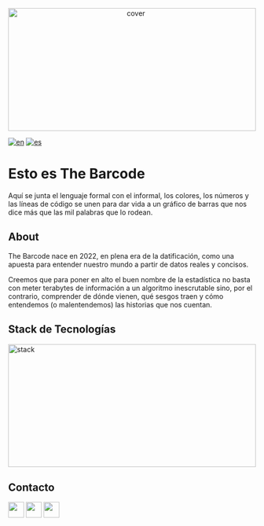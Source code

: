 <div align="center">
<img width="100%" height = "250px" src="https://www.thebarcode.io/content/images/size/w2000/2022/04/banners-barcode-08-2.jpg" alt="cover" />
</div>

[![en](https://img.shields.io/badge/lang-en-pink.svg)](https://github.com/TheBarcodeProject/.github/blob/main/README.md)
[![es](https://img.shields.io/badge/lang-es-purple.svg)](https://github.com/TheBarcodeProject/.github/blob/main/README.es.md)


<h1> Esto es The Barcode </h1>
<p align='center'>


</p>
<div size='20px'> Aquí se junta el lenguaje formal con el informal, los colores, los números y las líneas de código se unen para dar vida a un gráfico de barras que nos dice más que las mil palabras que lo rodean.

<h2> About </h2>

The Barcode nace en 2022, en plena era de la datificación, como una apuesta para entender nuestro mundo a partir de datos reales y concisos. 

Creemos que para poner en alto el buen nombre de la estadística no basta con meter terabytes de información a un algoritmo inescrutable sino, por el contrario, comprender de dónde vienen, qué sesgos traen y cómo entendemos (o malentendemos) las historias que nos cuentan.


<h2> Stack de Tecnologías </h2>

<img width="100%" height = "250px" src="https://www.thebarcode.io/content/images/size/w1000/2022/04/banners-barcode-09.jpg" alt="stack" />



<h2> Contacto  </h2>
<a href = 'https://www.twitter.com/thebarcode_io'> <img width = '32px' align= 'center' src="https://raw.githubusercontent.com/rahulbanerjee26/githubAboutMeGenerator/main/icons/twitter.svg"/></a> 
<a href = 'https://www.facebook.com/thebarcode.io'> <img width = '32px' align= 'center' src="https://raw.githubusercontent.com/rahulbanerjee26/githubAboutMeGenerator/main/icons/facebook.svg"/></a> 
<a href = 'https://www.instagram.com/thebarcode.io/'> <img width = '32px' align= 'center' src="https://raw.githubusercontent.com/rahulbanerjee26/githubAboutMeGenerator/main/icons/instagram.svg"/></a> 

<br>
<br>
<br>
